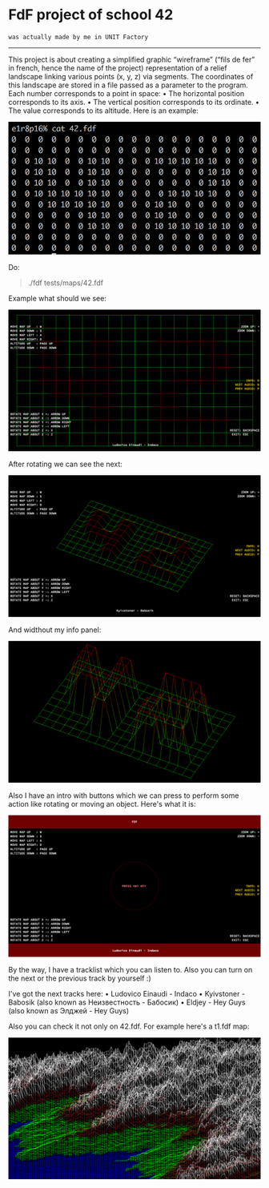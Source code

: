 # FdF project of school 42
 	was actually made by me in UNIT Factory
<hr>
This project is about creating a simplified graphic “wireframe” (“fils de fer” in french, hence the name of the project) representation of a relief landscape linking various points (x, y, z) via segments. The coordinates of this landscape are stored in a file passed as a parameter to the program.
Each number corresponds to a point in space:
• The horizontal position corresponds to its axis.
• The vertical position corresponds to its ordinate.
• The value corresponds to its altitude.
 Here is an example:

![Picture](https://github.com/ZeTRoY/fdf/blob/master/Images/Screen%20Shot%202018-07-28%20at%2021.45.18.png)


Do:
>./fdf tests/maps/42.fdf


Example what should we see:

![Picture](https://github.com/ZeTRoY/fdf/blob/master/Images/Screen%20Shot%202018-07-28%20at%2021.33.44.png)


After rotating we can see the next:

![Picture](https://github.com/ZeTRoY/fdf/blob/master/Images/Screen%20Shot%202018-07-28%20at%2021.35.45.png)


And widthout my info panel:

![Picture](https://github.com/ZeTRoY/fdf/blob/master/Images/Screen%20Shot%202018-07-28%20at%2021.36.24.png)


Also I have an intro with buttons which we can press to perform some action like rotating or moving an object. Here's what it is:

![Picture](https://github.com/ZeTRoY/fdf/blob/master/Images/Screen%20Shot%202018-07-28%20at%2021.34.54.png)


By the way, I have a tracklist which you can listen to. Also you can turn on the next or the previous track by yourself :)

I've got the next tracks here:
• Ludovico Einaudi - Indaco
• Kyivstoner - Babosik (also known as Неизвестность - Бабосик)
• Eldjey - Hey Guys (also known as Элджей - Hey Guys)

Also you can check it not only on 42.fdf. For example here's a t1.fdf map:

![Picture](https://github.com/ZeTRoY/fdf/blob/master/Images/Screen%20Shot%202018-07-28%20at%2021.39.30.png)